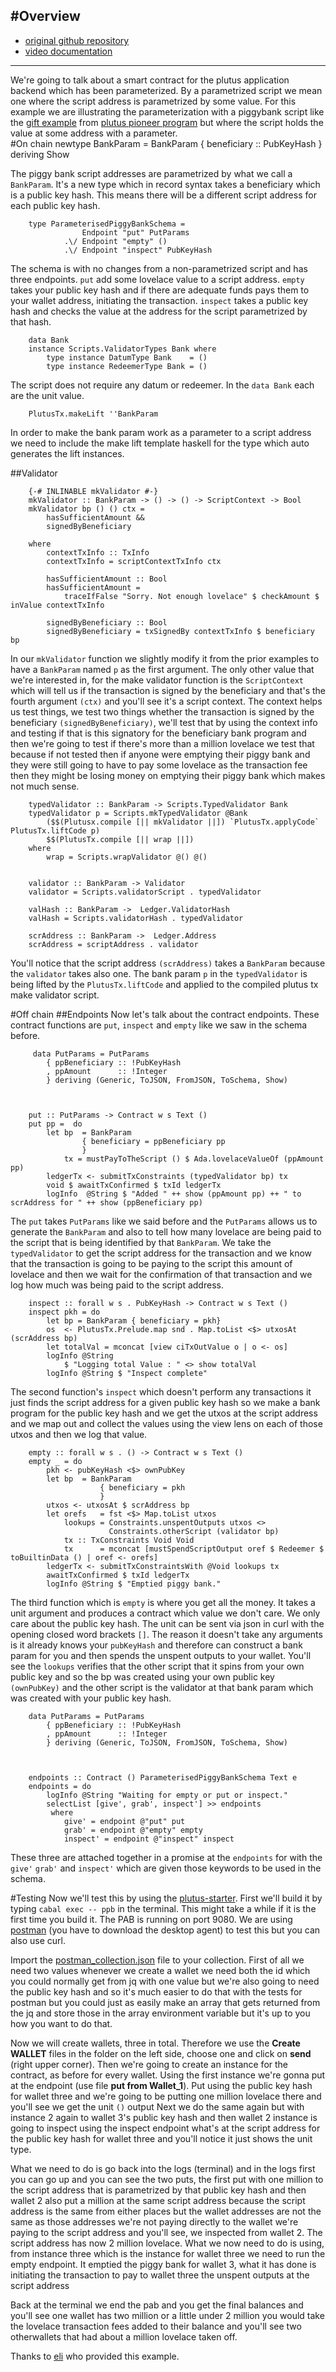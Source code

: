  
#Overview
---
- [original github repository](https://github.com/eselkin/param-pb-pab)  
- [video documentation](https://www.youtube.com/watch?v=yeZE5MAjFTI)
---


We're going to talk about a smart contract for the plutus application backend which has been parameterized. 
By a parametrized script we mean one where the script address is parametrized by
some value. For this example we are illustrating the parameterization with a piggybank script like the 
[gift example](https://github.com/input-output-hk/plutus-pioneer-program/blob/main/code/week02/src/Week02/Gift.hs) from
[plutus pioneer program](https://github.com/input-output-hk/plutus-pioneer-program) but where the script holds the value 
at some address with a parameter.   
#On chain
        newtype BankParam = BankParam
                { beneficiary :: PubKeyHash
                } deriving Show
  
The piggy bank script addresses are parametrized by what we call a `BankParam`. It's a new type which in record syntax takes a
beneficiary which is a public key hash. This means there will be a different script address for each public key hash.  

        type ParameterisedPiggyBankSchema =
                    Endpoint "put" PutParams
                .\/ Endpoint "empty" ()
                .\/ Endpoint "inspect" PubKeyHash

The schema is with no changes from a non-parametrized script and has three endpoints. `put` add
some lovelace value to a script address. `empty` takes your public key hash and if there are adequate funds pays them to
your wallet address, initiating the transaction. `inspect` takes a public key hash and checks the value at the address for the
script parametrized by that hash. 

        data Bank
        instance Scripts.ValidatorTypes Bank where
            type instance DatumType Bank    = ()
            type instance RedeemerType Bank = ()



The script does not require any datum or redeemer. In the `data Bank` each are the unit value. 

        PlutusTx.makeLift ''BankParam

In order to make the bank param work as a parameter to a script address we need
to include the make lift template haskell for the type which auto generates the lift instances. 

##Validator

        {-# INLINABLE mkValidator #-}
        mkValidator :: BankParam -> () -> () -> ScriptContext -> Bool
        mkValidator bp () () ctx =
            hasSufficientAmount &&
            signedByBeneficiary

        where
            contextTxInfo :: TxInfo
            contextTxInfo = scriptContextTxInfo ctx

            hasSufficientAmount :: Bool
            hasSufficientAmount =
                traceIfFalse "Sorry. Not enough lovelace" $ checkAmount $ inValue contextTxInfo

            signedByBeneficiary :: Bool
            signedByBeneficiary = txSignedBy contextTxInfo $ beneficiary bp



In our `mkValidator` function we slightly modify it from the prior examples to have a `BankParam` named `p` as the
first argument. The only other value that we're interested in, for the make validator function is the `ScriptContext` which
will tell us if the transaction is signed by the beneficiary and that's the fourth argument `(ctx)`
and you'll see it's a script context. The context helps us test things, we test two
things whether the transaction is signed by the beneficiary `(signedByBeneficiary)`, we'll test that by using the
context info and testing if that is this signatory for the beneficiary bank program and then we're going to test if there's
more than a million lovelace we test that because if not tested then if anyone
were emptying their piggy bank and they were still going to have to pay some lovelace as the transaction fee then
they might be losing money on emptying their piggy bank which makes not much sense.

        typedValidator :: BankParam -> Scripts.TypedValidator Bank
        typedValidator p = Scripts.mkTypedValidator @Bank
            ($$(Plutusx.compile [|| mkValidator ||]) `PlutusTx.applyCode` PlutusTx.liftCode p)
            $$(PlutusTx.compile [|| wrap ||])
        where
            wrap = Scripts.wrapValidator @() @()


        validator :: BankParam -> Validator
        validator = Scripts.validatorScript . typedValidator

        valHash :: BankParam ->  Ledger.ValidatorHash
        valHash = Scripts.validatorHash . typedValidator

        scrAddress :: BankParam ->  Ledger.Address
        scrAddress = scriptAddress . validator



You'll notice that the script address `(scrAddress)` takes a `BankParam` because the `validator` takes also one. The bank param `p` in the `typedValidator` 
is being lifted by the `PlutusTx.liftCode` and applied to the compiled plutus tx
make validator script.

#Off chain
##Endpoints
Now let's talk about the contract endpoints. These contract functions are `put`, `inspect` and `empty` like we
saw in the schema before. 

         data PutParams = PutParams
            { ppBeneficiary :: !PubKeyHash
            , ppAmount      :: !Integer
            } deriving (Generic, ToJSON, FromJSON, ToSchema, Show)



        put :: PutParams -> Contract w s Text ()
        put pp =  do
            let bp  = BankParam
                    { beneficiary = ppBeneficiary pp
                    }
                tx = mustPayToTheScript () $ Ada.lovelaceValueOf (ppAmount pp)
            ledgerTx <- submitTxConstraints (typedValidator bp) tx
            void $ awaitTxConfirmed $ txId ledgerTx
            logInfo  @String $ "Added " ++ show (ppAmount pp) ++ " to scrAddress for " ++ show (ppBeneficiary pp)



The `put` takes `PutParams` like we said before and the `PutParams` allows us to generate
the `BankParam` and also to tell how many lovelace are being paid to the script that is being identified by that `BankParam`. We take
the `typedValidator` to get the script address for the transaction and we know that the transaction is going to be paying to the 
script this amount of lovelace and then we wait for the confirmation of that transaction and we log how much was being paid
to the script address.

        inspect :: forall w s . PubKeyHash -> Contract w s Text ()
        inspect pkh = do
            let bp = BankParam { beneficiary = pkh}
            os  <- PlutusTx.Prelude.map snd . Map.toList <$> utxosAt (scrAddress bp)
            let totalVal = mconcat [view ciTxOutValue o | o <- os]
            logInfo @String
                $ "Logging total Value : " <> show totalVal
            logInfo @String $ "Inspect complete"



The second function's `inspect` which doesn't perform any transactions 
it just finds the script address for a given public key hash so we make a bank program for the public key hash and we get the utxos at
the script address and we map out and collect the values using the view lens on each of those utxos
and then we log that value. 

        empty :: forall w s . () -> Contract w s Text ()
        empty _ = do
            pkh <- pubKeyHash <$> ownPubKey
            let bp  = BankParam
                        { beneficiary = pkh
                        }
            utxos <- utxosAt $ scrAddress bp
            let orefs   = fst <$> Map.toList utxos
                lookups = Constraints.unspentOutputs utxos <>
                          Constraints.otherScript (validator bp)
                tx :: TxConstraints Void Void
                tx      = mconcat [mustSpendScriptOutput oref $ Redeemer $ toBuiltinData () | oref <- orefs]
            ledgerTx <- submitTxConstraintsWith @Void lookups tx
            awaitTxConfirmed $ txId ledgerTx
            logInfo @String $ "Emptied piggy bank."



The third function which is `empty` is where you get all the money.
It takes a unit argument and produces a contract which value we don't care. We only
care about the public key hash. The unit can be sent via json in curl with the opening closed word
brackets `[]`. The reason it doesn't take any arguments is it already knows your `pubKeyHash` and therefore
can construct a bank param for you and then spends the unspent outputs to your wallet. You'll see the `lookups`
verifies that the other script that it spins from your own public key and so
the bp was created using your own public key `(ownPubKey)` and the other script is the validator at that bank param which was created with 
your public key hash.

        data PutParams = PutParams
            { ppBeneficiary :: !PubKeyHash
            , ppAmount      :: !Integer
            } deriving (Generic, ToJSON, FromJSON, ToSchema, Show)



        endpoints :: Contract () ParameterisedPiggyBankSchema Text e
        endpoints = do
            logInfo @String "Waiting for empty or put or inspect."
            selectList [give', grab', inspect'] >> endpoints
             where
                give' = endpoint @"put" put
                grab' = endpoint @"empty" empty
                inspect' = endpoint @"inspect" inspect



These three are attached together in a promise at the `endpoints` for with the `give'` `grab'` 
and `inspect'` which are given those keywords to be used in the schema. 


#Testing
Now we'll test this by using the [plutus-starter](https://github.com/input-output-hk/plutus-starter). 
First we'll build it by typing `cabal exec -- ppb` in the terminal. This might take a while if it is the first time you build it. 
The PAB is running on port 9080. We are using [postman](https://www.postman.com/) (you have to download the desktop agent) to test this but you can also use curl.


Import the [postman_collection.json](https://github.com/eselkin/param-pb-pab/blob/main/Parameterised%20Piggy%20Bank.postman_collection.json) 
file to your collection.
First of all we need two values whenever we create a wallet we need both the id which you could normally get from jq with one
value but we're also going to need the public key hash and so it's much easier to do that with the tests for postman but you could just as easily
make an array that gets returned from the jq and store those in the array environment variable but it's up to you how you want to do that. 



Now we will create wallets, three in total. Therefore we use the **Create WALLET** files in the folder on the left side, choose one and click on **send** (right upper corner).
Then we're going to create an instance for the contract, as before for every wallet. Using the first instance we're gonna put at the endpoint (use file **put from Wallet_1**). 
Put using the public key hash for wallet three and we're going to be putting one million lovelace there and you'll see we get the unit `()` output
Next we do the same again but with instance 2 again to wallet 3's public key hash and then wallet 2 instance is going to inspect using the inspect endpoint
 what's at the script address for the public key hash for wallet three and you'll notice it just shows the unit type. 

What we need to do is go back into the logs (terminal) and in the logs first you can go up and you can see the
two puts, the first put with one million to the script address that is parametrized by that public key
hash and then wallet 2 also put a million at the same script address because the script address is the same from either places but
the wallet addresses are not the same as those addresses we're not paying directly to the wallet we're paying to the script address 
and you'll see, we inspected from wallet 2. The script address has now 2 million lovelace. 
What we now need to do is using, from instance three which is the instance for wallet three we need to run
the empty endpoint. It emptied the piggy bank for wallet 3, what it has done is initiating the transaction to pay to wallet three the unspent outputs at the script address 

Back at the terminal we end the pab and you get the final balances and you'll see one wallet has two million or a little under 2
million you would take the lovelace transaction fees added to their balance and you'll see two otherwallets that had about a million
lovelace taken off.

Thanks to [eli](https://github.com/eselkin) who provided this example.

